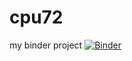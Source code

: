 # cpu72
my binder project
[![Binder](https://mybinder.org/badge_logo.svg)](https://mybinder.org/v2/gh/kanjvt/cpu72.git/main)
